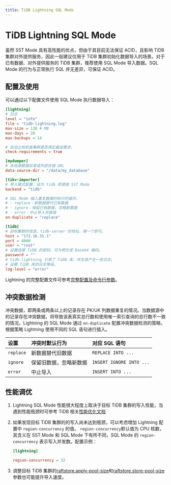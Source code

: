 ```yaml
---
title: TiDB Lightning SQL Mode 
---
```


# TiDB Lightning SQL Mode 

虽然 SST Mode 具有高性能的优点，但由于其目前无法保证 ACID，且影响 TiDB 集群对外提供服务，因此一般建议仅用于 TiDB 集群初始化数据导入的场景。对于已有数据、对外提供服务的 TiDB 集群，推荐使用 SQL Mode 导入数据。SQL Mode 的行为与正常执行 SQL 并无差异，可保证 ACID。

## 配置及使用

可以通过以下配置文件使用 SQL Mode 执行数据导入：

```toml
[lightning]
# 日志
level = "info"
file = "tidb-lightning.log"
max-size = 128 # MB
max-days = 28
max-backups = 14

# 启动之前检查集群是否满足最低需求。
check-requirements = true

[mydumper]
# 本地源数据目录或外部存储 URL
data-source-dir = "/data/my_database"

[tikv-importer]
# 导入模式配置，设为 tidb 即使用 SST Mode
backend = "tidb"

# SQL Mode 插入重复数据时执行的操作。
# - replace：新数据替代已有数据
# - ignore：保留已有数据，忽略新数据
# - error：中止导入并报错
on-duplicate = "replace"

[tidb]
# 目标集群的信息。tidb-server 的地址，填一个即可。
host = "172.16.31.1"
port = 4000
user = "root"
# 设置连接 TiDB 的密码，可为明文或 Base64 编码。
password = ""
# tidb-lightning 引用了 TiDB 库，并生成产生一些日志。
# 设置 TiDB 库的日志等级。
log-level = "error"
```

Lightning 的完整配置文件可参考[完整配置及命令行参数](/tidb-lightning/tidb-lightning-configuration.md)。

## 冲突数据检测

冲突数据，即两条或两条以上的记录存在 PK/UK 列数据重复的情况。当数据源中的记录存在冲突数据，将导致该表真实总行数和使用唯一索引查询的总行数不一致的情况。Lightning 的 SQL Mode 通过 `on-duplicate` 配置冲突数据检测的策略，根据策略 Lightning 使用不同的 SQL 语句进行插入。

| 设置 | 冲突时默认行为 | 对应 SQL 语句 |
|:---|:---|:---|
| `replace` | 新数据替代旧数据 | `REPLACE INTO ...` |
| `ignore` | 保留旧数据，忽略新数据 | `INSERT IGNORE INTO ...` |
| `error` | 中止导入 | `INSERT INTO ...` |

## 性能调优

1. Lightning SQL Mode 性能很大程度上取决于目标 TiDB 集群的写入性能，当遇到性能瓶颈时可参考 TiDB 相关[性能优化文档](/best-practices/high-concurrency-best-practices.md)

2. 如果发现目标 TiDB 集群的的写入尚未达到瓶颈，可以考虑增加 Lightning 配置中 `region-concurrency` 的值。 `region-concurrency`默认值为 CPU 核数，其含义在 SST Mode 和 SQL Mode 下有所不同，SQL Mode 的 `region-concurrency` 表示写入并发数。配置示例：

    ```toml
    [lightning]

    region-concurrency = 32
    ```

3. 调整目标 TiDB 集群的[raftstore.apply-pool-size](/tikv-configuration-file.md#apply-pool-size)和[raftstore.store-pool-size](/tikv-configuration-file.md#store-pool-size)参数也可能提升导入速度。